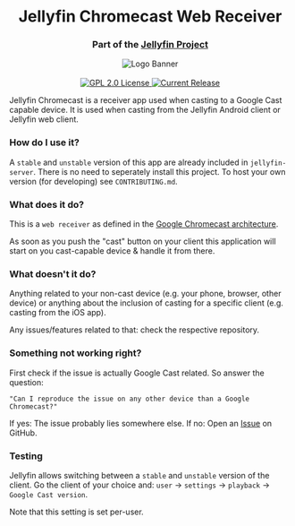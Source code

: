 <h1 align="center">Jellyfin Chromecast Web Receiver</h1>
<h3 align="center">Part of the <a href="https://jellyfin.org">Jellyfin Project</a></h3>

<p align="center">
<img alt="Logo Banner" src="https://raw.githubusercontent.com/jellyfin/jellyfin-ux/master/branding/SVG/banner-logo-solid.svg?sanitize=true"/>
<br/>
<br/>
<a href="https://github.com/jellyfin/jellyfin">
<img alt="GPL 2.0 License" src="https://img.shields.io/github/license/jellyfin/jellyfin-chromecast.svg"/>
</a>
<a href="https://github.com/jellyfin/jellyfin/releases">
<img alt="Current Release" src="https://img.shields.io/github/release/jellyfin/jellyfin-chromecast.svg"/>
</a>
</p>

Jellyfin Chromecast is a receiver app used when casting to a Google Cast capable device. It is used when casting from the Jellyfin Android client or Jellyfin web client.

### How do I use it?

A `stable` and `unstable` version of this app are already included in `jellyfin-server`. There is no need to seperately install this project. To host your own version (for developing) see `CONTRIBUTING.md`.

### What does it do?

This is a `web receiver` as defined in the [Google Chromecast architecture](https://developers.google.com/cast/docs/overview).

As soon as you push the "cast" button on your client this application will start on you cast-capable device & handle it from there. 

### What doesn't it do?

Anything related to your non-cast device (e.g. your phone, browser, other device) or anything about the inclusion of casting for a specific client (e.g. casting from the iOS app).

Any issues/features related to that: check the respective repository.

### Something not working right?
First check if the issue is actually Google Cast related. So answer the question:

`"Can I reproduce the issue on any other device than a Google Chromecast?"`

If yes: The issue probably lies somewhere else. 
If no: Open an <a href="https://github.com/jellyfin/jellyfin-chromecast/issues/new/choose">Issue</a> on GitHub.<br/>

### Testing

Jellyfin allows switching between a `stable` and `unstable` version of the client. Go the client of your choice and: `user` -> `settings` -> `playback` -> `Google Cast version`.

Note that this setting is set per-user.
